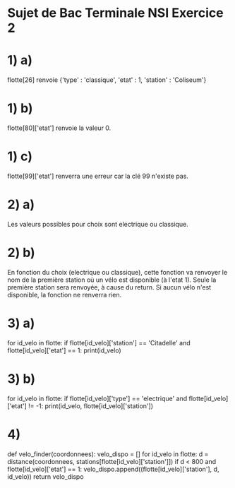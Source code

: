 # Sujet de Bac Terminale NSI Exercice 2 
# 1) a)
flotte[26] renvoie {'type' : 'classique', 'etat' : 1, 'station' : 'Coliseum'}
# 1) b)
flotte[80]['etat'] renvoie la valeur 0.
# 1) c)
flotte[99]['etat'] renverra une erreur car la clé 99 n'existe pas.
# 2) a) 
Les valeurs possibles pour choix sont electrique ou classique.
# 2) b)
En fonction du choix (electrique ou classique), cette fonction va renvoyer le nom de la première station où un vélo est disponible (à l'etat 1).
Seule la première station sera renvoyée, à cause du return. Si aucun vélo n'est disponible, la fonction ne renverra rien.
# 3) a)
for id_velo in flotte:
    if flotte[id_velo]['station'] == 'Citadelle' and flotte[id_velo]['etat'] == 1:
        print(id_velo)
# 3) b)
for id_velo in flotte:
    if flotte[id_velo]['type'] == 'electrique' and flotte[id_velo]['etat'] != -1:
        print(id_velo, flotte[id_velo]['station'])
# 4)
def velo_finder(coordonnees):
    velo_dispo = []
    for id_velo in flotte:
        d = distance(coordonnees, stations[flotte[id_velo]['station']])
        if d < 800 and flotte[id_velo]['etat'] == 1:
            velo_dispo.append((flotte[id_velo]['station'], d, id_velo))
    return velo_dispo
